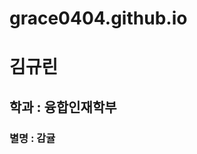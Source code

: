 # grace0404.github.io
<!DOCTYPE html>
<html lang="en">
<head>
    <meta charset="UTF-8">

</head>
<body>
    <h1>김규린</h1>
    <h2>학과 : 융합인재학부</h2>
    <h3>별명 : 감귤</h3>
</body>
</html>
